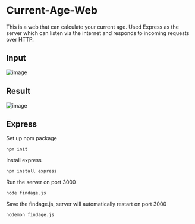 # Current-Age-Web
This is a web that can calculate your current age.
Used Express as the server which can listen via the internet and responds to incoming requests over HTTP.

## Input 
![image](https://user-images.githubusercontent.com/79159894/191848124-ae2d1316-21ba-4cc9-9873-39f3c6513f5d.png)
## Result
![image](https://user-images.githubusercontent.com/79159894/191848531-a1314f80-48bd-453f-929a-88bd622ea8e4.png)
## Express
Set up npm package
```
npm init
```
Install express
```
npm install express
```

Run the server on port 3000
```
node findage.js
```

Save the findage.js, server will automatically restart on port 3000
```
nodemon findage.js
```

